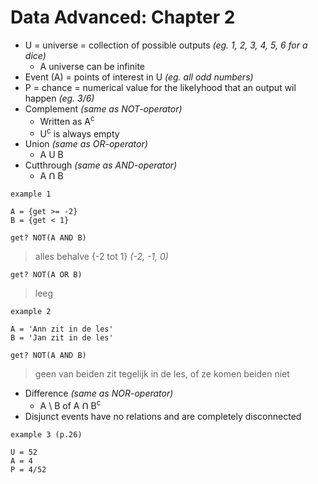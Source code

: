 # Data Advanced: Chapter 2
* U = universe = collection of possible outputs *(eg. 1, 2, 3, 4, 5, 6 for a dice)*
    * A universe can be infinite
* Event (A) = points of interest in U *(eg. all odd numbers)*
* P = chance = numerical value for the likelyhood that an output wil happen *(eg. 3/6)*
* Complement *(same as NOT-operator)*
    * Written as A<sup>c</sup>
    * U<sup>c</sup> is always empty
* Union *(same as OR-operator)*
    * A U B
* Cutthrough *(same as AND-operator)*
    * A Ո B

`example 1`
```
A = {get >= -2}
B = {get < 1}
```
`get? NOT(A AND B)`
> alles behalve {-2 tot 1} *(-2, -1, 0)*

`get? NOT(A OR B)`
> leeg

`example 2`
```
A = 'Ann zit in de les'
B = 'Jan zit in de les'
```
`get? NOT(A AND B)`
> geen van beiden zit tegelijk in de les, of ze komen beiden niet

* Difference *(same as NOR-operator)*
    * A \ B of A Ո B<sup>c</sup>
* Disjunct events have no relations and are completely disconnected

`example 3 (p.26)`
```
U = 52
A = 4
P = 4/52
```